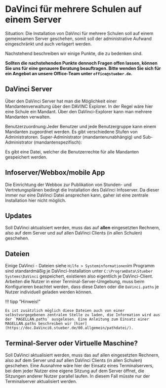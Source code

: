# DaVinci für mehrere Schulen auf einem Server

Situation: Die Installation von DaVinci für mehrere Schulen soll auf einem gemeinsamen Server geschehen, somit soll der administrative Aufwand eingeschränkt und auch verlagert werden. 

Nachstehend beschreiben wir einige Punkte, die zu bedenken sind. 

**Sollten die nachstehenden Punkte dennoch Fragen offen lassen, können Sie uns für eine genauere Beratung beauftragen. Bitte wenden Sie sich für ein Angebot an unsere Office-Team unter `office@stueber.de`.**

## DaVinci Server

Über den DaVinci Server hat man die Möglichkeit einer Mandantenverwaltung über den DAVINC Explorer. In der Regel wäre hier eine Schule ein Mandant. Über den DaVinci-Explorer kann man mehrere Mandanten verwalten.

Benutzerzuordnung:Jeder Benutzer und jede Benutzergruppe kann einem Mandanten zugeordnet werden. Es gibt verschiedene Stufen von Administratoren. Super-Administrator (mandantenunabhängig) und Sub-Administrator (mandantenspezifisch):

Es gibt eine Datei, welcher die Benutzerrechte für alle Mandanten gespeichert werden. 

## Infoserver/Webbox/mobile App

Die Einrichtung der Webbox zur Publikation von Stunden- und Vertretungsplänen bedingt die Installation des DaVinci Infoserver. Da dieser immer nur eine DaVinci Datei ansprechen kann, gaher ist eine zentrale Installation hier nicht möglich.

## Updates

Soll DaVinci aktualisiert werden, muss das auf **allen** eingesetzten Rechnern, also auf dem Server und auf allen DaVinci Clients (in allen Schulen) geschehen.

## Dateien

Einige DaVinci - Dateien siehe `Hilfe > Systeminformationen`im Programm sind standardmäßig je DaVinci-Installation unter `C:\ProgramData\Stueber Systems\DaVinci` gespeichert, existieren also eigentlich je DaVinci-Client. Arbeiten die Nutzer in einer Terminal-Server-Umgebung, muss beim Konfigurieren beachtet werden, dass diese Daten oder die `DaVinci.paths` je Nutzer individuell geladen werden können.

!!! tipp "Hinweis!"

    Es ist zusätzlich möglich diese Dateien auch von einer selbstvorgegebenen zentralen Stelle zu laden, die Information wird aus der `MAGELLAN.paths` ausgelesen. Eine Anleitung zum Einsatz einer MAGELLAN.paths beschreiben wir [hier](https://doc.DaVinci6.stueber.de/00.allgemein/pathdatei/).

## Terminal-Server oder Virtuelle Maschine?

Soll DaVinci aktualisiert werden, muss das auf allen eingesetzten Rechnern, also auf dem Server und auf allen DaVinci Clients (in allen Schulen) geschehen. Eine Ausnahme wäre hier der Einsatz eines Terminalservers, bei dem jeder Nutzer eine eigene Sitzung auf dem Server öffnet, die Sitzungen anderer Nutzer parallel laufen. In diesem Fall müsste nur der Terminalserver aktualisiert werden.